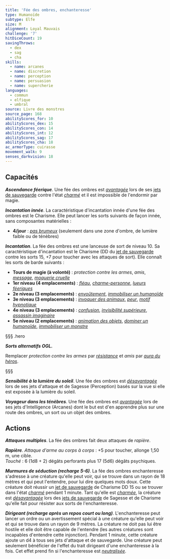 ```yaml
---
title: 'Fée des ombres, enchanteresse'
type: Humanoïde
subtype: Elfe
size: M
alignment: Loyal Mauvais
challenge: '7'
hitDiceCount: 19
savingThrows:
  - dex
  - sag
  - cha
skills:
  - name: arcanes
  - name: discretion
  - name: perception
  - name: persuasion
  - name: supercherie
languages:
  - commun
  - elfique
  - umbral
source: Livre des monstres
source_page: 168
abilityScores_for: 10
abilityScores_dex: 15
abilityScores_con: 14
abilityScores_int: 12
abilityScores_sag: 17
abilityScores_cha: 18
ac_armorType: cuirasse
movement_walk: 9
senses_darkvision: 18
---
```

## Capacités
_**Ascendance féerique**_. Une fée des ombres est [_avantagée_](/utiliser-les-caracteristiques/#avantage-et-desavantage) lors de ses [jets de sauvegarde](/utiliser-les-caracteristiques/#jets-de-sauvegarde) contre l'état [_charmé_](/gerer-la-sante-du-personnage/#charme) et il est impossible de l'endormir par magie.

_**Incantation innée**_. La caractéristique d'incantation innée d'une fée des ombres est le Charisme. Elle peut lancer les sorts suivants de façon innée, sans composantes matérielles :
* **4/jour** : [_pas brumeux_](/grimoire/pas-brumeux/) (seulement dans une zone d'ombre, de lumière faible ou de ténèbres)

_**Incantation**_. La fée des ombres est une lanceuse de sort de niveau 10. Sa caractéristique d'incantation est le Charisme (DD du [jet de sauvegarde](/utiliser-les-caracteristiques/#jets-de-sauvegarde) contre les sorts 15, +7 pour toucher avec les attaques de sort). Elle connaît les sorts de barde suivants :
* **Tours de magie (à volonté)** : _protection contre les armes_, _amis_, [_message_](/grimoire/message/), [_moquerie cruelle_](/grimoire/moquerie-cruelle/)
* **1er niveau (4 emplacements)** : [_fléau_](/grimoire/fleau/), [_charme-personne_](/grimoire/charme-personne/), [_lueurs féeriques_](/grimoire/lueurs-feeriques/)
* **2e niveau (3 emplacements)** : [_envoûtement_](/grimoire/envoutement/), [_immobiliser un humanoïde_](/grimoire/immobiliser-un-humanoide/)
* **3e niveau (3 emplacements)** : [_invoquer des animaux_](/grimoire/invoquer-des-animaux/), [_peur_](/grimoire/peur/), [_motif hypnotique_](/grimoire/motif-hypnotique/)
* **4e niveau (3 emplacements)** : [_confusion_](/grimoire/confusion/), [_invisibilité supérieure_](/grimoire/invisibilite-superieure/), [_assassin imaginaire_](/grimoire/assassin-imaginaire/)
* **5e niveau (2 emplacements)** : [_animation des objets_](/grimoire/animation-des-objets/), [_dominer un humanoïde_](/grimoire/dominer-un-humanoide/), [_immobiliser un monstre_](/grimoire/immobiliser-un-monstre/)

§§§ .hero

_**Sorts alternatifs OGL.**_

Remplacer _protection contre les armes_ par [_résistance_](/grimoire/resistance/) et _amis_ par [_aura du héros_](/grimoire/aura-du-heros/).

§§§

_**Sensibilité à la lumière du soleil**_. Une fée des ombres est [_désavantagée_](/utiliser-les-caracteristiques/#avantage-et-desavantage) lors de ses jets d'attaque et de Sagesse (Perception) basés sur la vue si elle est exposée à la lumière du soleil.

_**Voyageur dans les ténèbres**_. Une fée des ombres est [_avantagée_](/utiliser-les-caracteristiques/#avantage-et-desavantage) lors de ses jets d'Intelligence (Arcanes) dont le but est d'en apprendre plus sur une route des ombres, un sort ou un objet des ombres.

## Actions
_**Attaques multiples**_. La fée des ombres fait deux attaques de _rapière_.

_**Rapière**_. _Attaque d'arme au corps à corps_ : +5 pour toucher, allonge 1,50 m, une cible.  
_Touché_ : 6 (1d8 + 2) dégâts perforants plus 17 (5d6) dégâts psychiques.

_**Murmures de séduction (recharge 5-6)**_. La fée des ombres enchanteresse s'adresse à une créature qu'elle peut voir, qui se trouve dans un rayon de 18 mètres et qui peut l'entendre, pour lui dire quelques mots doux. Cette créature doit réussir un [jet de sauvegarde](/utiliser-les-caracteristiques/#jets-de-sauvegarde) de Charisme DD 15 ou se trouver dans l'état [_charmé_](/gerer-la-sante-du-personnage/#charme) pendant 1 minute. Tant qu'elle est [_charmée_](/gerer-la-sante-du-personnage/#charme), la créature est [_désavantagée_](/utiliser-les-caracteristiques/#avantage-et-desavantage) lors des [jets de sauvegarde](/utiliser-les-caracteristiques/#jets-de-sauvegarde) de Sagesse et de Charisme qu'elle fait pour résister aux sorts de l'enchanteresse.

_**Dirigeant (recharge après un repos court ou long)**_. L'enchanteresse peut lancer un ordre ou un avertissement spécial à une créature qu'elle peut voir et qui se trouve dans un rayon de 9 mètres. La créature ne doit pas lui être hostile et elle doit être capable de l'entendre (les autres créatures sont incapables d'entendre cette injonction). Pendant 1 minute, cette créature ajoute un d4 à tous ses jets d'attaque et de sauvegarde. Une créature peut seulement bénéficier de l'effet du trait dirigeant d'une enchanteresse à la fois. Cet effet prend fin si l'enchanteresse est [_neutralisée_](/gerer-la-sante-du-personnage/#neutralise).
